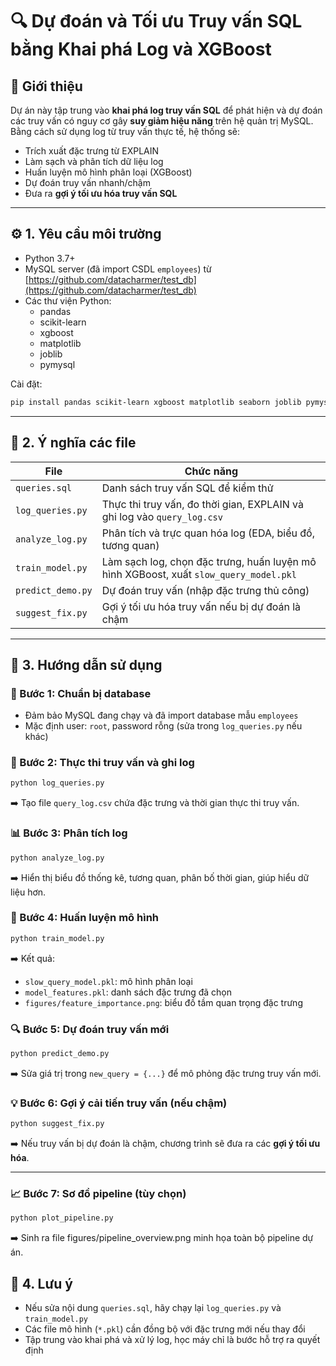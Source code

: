 # 🔍 Dự đoán và Tối ưu Truy vấn SQL bằng Khai phá Log và XGBoost

## 📌 Giới thiệu

Dự án này tập trung vào **khai phá log truy vấn SQL** để phát hiện và dự đoán các truy vấn có nguy cơ gây **suy giảm hiệu năng** trên hệ quản trị MySQL. Bằng cách sử dụng log từ truy vấn thực tế, hệ thống sẽ:

- Trích xuất đặc trưng từ EXPLAIN
- Làm sạch và phân tích dữ liệu log
- Huấn luyện mô hình phân loại (XGBoost)
- Dự đoán truy vấn nhanh/chậm
- Đưa ra **gợi ý tối ưu hóa truy vấn SQL**

---

## ⚙️ 1. Yêu cầu môi trường

- Python 3.7+
- MySQL server (đã import CSDL `employees`) từ [https://github.com/datacharmer/test_db](https://github.com/datacharmer/test_db)
- Các thư viện Python:
  - pandas
  - scikit-learn
  - xgboost
  - matplotlib
  - joblib
  - pymysql

Cài đặt:
```bash
pip install pandas scikit-learn xgboost matplotlib seaborn joblib pymysql
```

---

## 📁 2. Ý nghĩa các file

| File | Chức năng |
|------|-----------|
| `queries.sql` | Danh sách truy vấn SQL để kiểm thử |
| `log_queries.py` | Thực thi truy vấn, đo thời gian, EXPLAIN và ghi log vào `query_log.csv` |
| `analyze_log.py` | Phân tích và trực quan hóa log (EDA, biểu đồ, tương quan) |
| `train_model.py` | Làm sạch log, chọn đặc trưng, huấn luyện mô hình XGBoost, xuất `slow_query_model.pkl` |
| `predict_demo.py` | Dự đoán truy vấn (nhập đặc trưng thủ công) |
| `suggest_fix.py` | Gợi ý tối ưu hóa truy vấn nếu bị dự đoán là chậm |

---

## 🚀 3. Hướng dẫn sử dụng

### 🧱 Bước 1: Chuẩn bị database

- Đảm bảo MySQL đang chạy và đã import database mẫu `employees`
- Mặc định user: `root`, password rỗng (sửa trong `log_queries.py` nếu khác)

### 🧪 Bước 2: Thực thi truy vấn và ghi log
```bash
python log_queries.py
```
➡️ Tạo file `query_log.csv` chứa đặc trưng và thời gian thực thi truy vấn.

### 📊 Bước 3: Phân tích log
```bash
python analyze_log.py
```
➡️ Hiển thị biểu đồ thống kê, tương quan, phân bố thời gian, giúp hiểu dữ liệu hơn.

### 🤖 Bước 4: Huấn luyện mô hình
```bash
python train_model.py
```
➡️ Kết quả:
- `slow_query_model.pkl`: mô hình phân loại
- `model_features.pkl`: danh sách đặc trưng đã chọn
- `figures/feature_importance.png`: biểu đồ tầm quan trọng đặc trưng

### 🔍 Bước 5: Dự đoán truy vấn mới
```bash
python predict_demo.py
```
➡️ Sửa giá trị trong `new_query = {...}` để mô phỏng đặc trưng truy vấn mới.

### 💡 Bước 6: Gợi ý cải tiến truy vấn (nếu chậm)
```bash
python suggest_fix.py
```
➡️ Nếu truy vấn bị dự đoán là chậm, chương trình sẽ đưa ra các **gợi ý tối ưu hóa**.

---

### 📈 Bước 7: Sơ đồ pipeline (tùy chọn)
```bash
python plot_pipeline.py
```
➡️ Sinh ra file figures/pipeline_overview.png minh họa toàn bộ pipeline dự án.

## 📝 4. Lưu ý

- Nếu sửa nội dung `queries.sql`, hãy chạy lại `log_queries.py` và `train_model.py`
- Các file mô hình (`*.pkl`) cần đồng bộ với đặc trưng mới nếu thay đổi
- Tập trung vào khai phá và xử lý log, học máy chỉ là bước hỗ trợ ra quyết định
